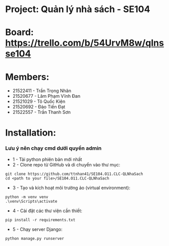 # Project: Quản lý nhà sách - SE104
# Board: https://trello.com/b/54UrvM8w/qlnsse104
# Members:
* 21522411 - Trần Trọng Nhân
* 21520677 - Lâm Phạm Vĩnh Đan
* 21521029 - Tô Quốc Kiện
* 21520692 - Đào Tiến Đạt
* 21522557 - Trần Thanh Sơn

# Installation:
### Lưu ý nên chạy cmd dưới quyền admin 
* 1 - Tải python phiên bản mới nhất
* 2 - Clone repo từ GitHub và di chuyển vào thư mục:
```
git clone https://github.com/ttnhan41/SE104.O11.CLC-QLNhaSach
cd <path to your file>/SE104.O11.CLC-QLNhaSach
```
* 3 - Tạo và kích hoạt môi trường ảo (virtual environment):
```
python -m venv venv
.\venv\Scripts\activate
```
* 4 - Cài đặt các thư viện cần thiết:
```
pip install -r requirements.txt
```
* 5 - Chạy server Django:
```
python manage.py runserver
```

